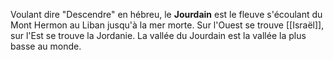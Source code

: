Voulant dire "Descendre" en hébreu, le **Jourdain** est le fleuve s'écoulant du Mont Hermon au Liban jusqu'à la mer morte. Sur l'Ouest se trouve [[Israël]], sur l'Est se trouve la Jordanie.
La vallée du Jourdain est la vallée la plus basse au monde.